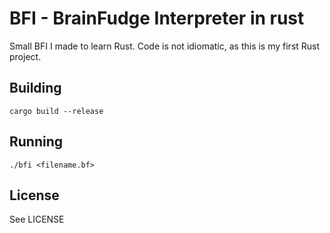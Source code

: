 BFI - BrainFudge Interpreter in rust
====================================

Small BFI I made to learn Rust. Code is not idiomatic, as this is my first
Rust project.

Building
--------

    cargo build --release


Running
-------
    ./bfi <filename.bf>

License
-------

See LICENSE
